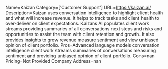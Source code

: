 Name=Kaizan
Category=['Customer Support']
URL=https://kaizan.ai/
Description=Kaizan uses conversation intelligence to highlight client health and what will increase revenue. It helps to track tasks and client health to over-deliver on client expectations. Kaizans AI populates client work streams providing summaries of all conversations next steps and risks and opportunities to assist the team with client retention and growth. It also provides insights to grow revenue measure sentiment and view unbiased opinion of client portfolio.
Pros=Advanced language models conversation intelligence client work streams summaries of conversations measuring sentiment and providing unbiased opinion of client portfolio.
Cons=nan
Pricing=Not Provided
Company Address=nan
